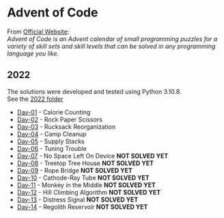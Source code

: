 # Advent of Code

From [Official Website](https://adventofcode.com/):<br>
*Advent of Code is an Advent calendar of small programming puzzles for a variety of skill sets and skill levels that can be solved in any programming language you like.*

## 2022
The solutions were developed and tested using Python 3.10.8.<br>
See the [2022 folder](https://github.com/furacca/advent-of-code/tree/main/2022)

* [Day-01](https://github.com/furacca/advent-of-code/blob/main/2022/Day-01.py) - Calorie Counting 
* [Day-02](https://github.com/furacca/advent-of-code/blob/main/2022/Day-02.py) - Rock Paper Scissors
* [Day-03](https://github.com/furacca/advent-of-code/blob/main/2022/Day-03.py) - Rucksack Reorganization
* [Day-04](https://github.com/furacca/advent-of-code/blob/main/2022/Day-04.py) - Camp Cleanup
* [Day-05](https://github.com/furacca/advent-of-code/blob/main/2022/Day-05.py) - Supply Stacks
* [Day-06](https://github.com/furacca/advent-of-code/blob/main/2022/Day-06.py) - Tuning Trouble
* [Day-07](https://github.com/furacca/advent-of-code/blob/main/2022/Day-07.py) - No Space Left On Device **NOT SOLVED YET**
* [Day-08](https://github.com/furacca/advent-of-code/blob/main/2022/Day-08.py) - Treetop Tree House **NOT SOLVED YET**
* [Day-09](https://github.com/furacca/advent-of-code/blob/main/2022/Day-09.py) - Rope Bridge **NOT SOLVED YET**
* [Day-10](https://github.com/furacca/advent-of-code/blob/main/2022/Day-10.py) - Cathode-Ray Tube **NOT SOLVED YET**
* [Day-11](https://github.com/furacca/advent-of-code/blob/main/2022/Day-11.py) - Monkey in the Middle **NOT SOLVED YET**
* [Day-12](https://github.com/furacca/advent-of-code/blob/main/2022/Day-12.py) - Hill Climbing Algorithm **NOT SOLVED YET**
* [Day-13](https://github.com/furacca/advent-of-code/blob/main/2022/Day-13.py) - Distress Signal **NOT SOLVED YET**
* [Day-14](https://github.com/furacca/advent-of-code/blob/main/2022/Day-14.py) - Regolith Reservoir **NOT SOLVED YET**
